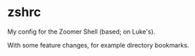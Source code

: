 # zshrc

My config for the Zoomer Shell (based; on Luke's).

With some feature changes, for example directory bookmarks.